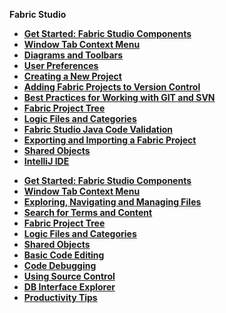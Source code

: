 <strong>Fabric Studio<strong>

<ul>
<studio><li><a href="/articles/04_fabric_studio/01_UI_components_and_menus.md">Get Started: Fabric Studio Components</a></li></studio>
<studio><li><a href="/articles/04_fabric_studio/02_window_tab_context_menu.md">Window Tab Context Menu</li></studio>
<studio><li><a href="/articles/04_fabric_studio/03_diagram_and_toolbars.md">Diagrams and Toolbars</li></studio>
<studio><li><a href="/articles/04_fabric_studio/04_user_preferences.md">User Preferences</a></li></studio>
<studio><li><a href="/articles/04_fabric_studio/05_creating_a_new_project.md">Creating a New Project</a></li></studio>
<studio><li><a href="/articles/04_fabric_studio/06_adding_fabric_projects_to_version_control.md">Adding Fabric Projects to Version Control</a></li></studio>
<studio><li><a href="/articles/04_fabric_studio/07_best_practices_for_working_with_GIT_and_SVN.md">Best Practices for Working with GIT and SVN</a></li></studio>
<studio><li><a href="/articles/04_fabric_studio/08_fabric_project_tree.md">Fabric Project Tree</a></li></studio>
<studio><li><a href="/articles/04_fabric_studio/09_logic_files_and_categories.md">Logic Files and Categories</a></li></studio>
<studio><li><a href="/articles/04_fabric_studio/10_fabric_studio_validating_java_code_within_a_project.md">Fabric Studio Java Code Validation</a></li></studio></studio>
<studio><li><a href="/articles/04_fabric_studio/11_fabric_studio_exporting_and_importing%20a_fabric_project.md">Exporting and Importing a Fabric Project</a></li></studio>
<studio><li><a href="/articles/04_fabric_studio/12_shared_objects.md">Shared Objects</a></li></studio>
<studio><li><a href="/articles/04_fabric_studio/04a_IntelliJ/01_intelliJ_overview.md">IntelliJ IDE</a></li></studio>
</ul>

<ul>
<web><li><a href="/articles/04_fabric_studio/01_UI_components_and_menus.md">Get Started: Fabric Studio Components</a></li></web>
<web><li><a href="/articles/04_fabric_studio/02_window_tab_context_menu.md">Window Tab Context Menu</li></web>
<web><li><a href="/articles/04_fabric_studio/21_web_file_explorer_and_navigation.md">Exploring, Navigating and Managing Files</a></li></web>
<web><li><a href="/articles/04_fabric_studio/22_web_search.md">Search for Terms and Content</a></li></web>
<web><li><a href="/articles/04_fabric_studio/08_fabric_project_tree.md">Fabric Project Tree</a></li></web>
<web><li><a href="/articles/04_fabric_studio/09_logic_files_and_categories.md">Logic Files and Categories</a></li></web>
<web><li><a href="/articles/04_fabric_studio/12_shared_objects.md">Shared Objects</a></li></web>
<web><li><a href="/articles/04_fabric_studio/26_web_basic_editing.md">Basic Code Editing</li></web>
<web><li><a href="/articles//04_fabric_studio/24_web_debug.md">Code Debugging</a></li></web>
<web><li><a href="/articles/04_fabric_studio/23_web_versioncontrol.md">Using Source Control</a></li></web>
<web><li><a href="/articles//04_fabric_studio/25_web_data_explorer.md">DB Interface Explorer</a></li></web>
<web><li><a href="/articles//04_fabric_studio/27_web_productivity_tips.md">Productivity Tips</a></li></web>
</ul>

